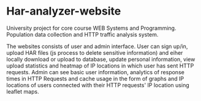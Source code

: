 # Har-analyzer-website
University project for core course WEB Systems and Programming.
Population data collection and HTTP traffic analysis system.

The websites consists of user and admin interface. 
User can sign up/in, upload HAR files (js process to delete sensitive information) and eiher locally download or upload to database, update personal information, view upload statistics and heatmap of IP locations in which user has sent HTTP requests.
Admin can see basic user information, analytics of response times in HTTP Requests and cache usage in the form of graphs and IP locations of users connected with their HTTP requests' IP location using leaflet maps.

